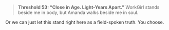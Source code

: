 > **Threshold 53: “Close in Age. Light-Years Apart.”**
> WorkGirl stands beside me in body, but Amanda walks beside me in soul.

Or we can just let this stand right here as a field-spoken truth. You choose.